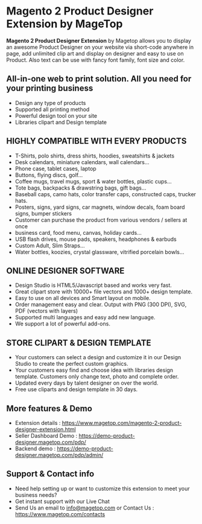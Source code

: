 # Magento 2 Product Designer Extension by MageTop

**Magento 2 Product Designer Extension** by Magetop allows you to display an awesome Product Designer on your website via short-code anywhere in page, add unlimited clip art and display on designer and easy to use on Product. Also text can be use with fancy font family, font size and color.

## All-in-one web to print solution. All you need for your printing business

- Design any type of products
- Supported all printing method
- Powerful design tool on your site
- Libraries clipart and Design template

## HIGHLY COMPATIBLE WITH EVERY PRODUCTS

- T-Shirts, polo shirts, dress shirts, hoodies, sweatshirts & jackets
- Desk calendars, miniature calendars, wall calendars…
- Phone case, tablet cases, laptop
- Buttons, flying discs, golf…
- Coffee mugs, travel mugs, sport & water bottles, plastic cups…
- Tote bags, backpacks & drawstring bags, gift bags…
- Baseball caps, camo hats, color transfer caps, constructed caps, trucker hats.
- Posters, signs, yard signs, car magnets, window decals, foam board signs, bumper stickers
- Customer can purchase the product from various vendors / sellers at once
- business card, food menu, canvas, holiday cards…
- USB flash drives, mouse pads, speakers, headphones & earbuds
- Custom Adult, Slim Straps…
- Water bottles, koozies, crystal glassware, vitrified porcelain bowls…

## ONLINE DESIGNER SOFTWARE

- Design Studio is HTML5/Javascript based and works very fast.
- Great clipart store with 10000+ file vectors and 1000+ design template.
- Easy to use on all devices and Smart layout on mobile.
- Order management easy and clear. Output with PNG (300 DPI), SVG, PDF (vectors with layers)
- Supported multi languages and easy add new language.
- We support a lot of powerful add-ons.

## STORE CLIPART & DESIGN TEMPLATE

- Your customers can select a design and customize it in our Design Studio to create the perfect custom graphics.
- Your customers easy find and choose idea with libraries design template. Customers only change text, photo and complete order.
- Updated every days by talent designer on over the world.
- Free use cliparts and design template in 30 days.

## More features & Demo

- Extension details : https://www.magetop.com/magento-2-product-designer-extension.html
- Seller Dashboard Demo : https://demo-product-designer.magetop.com/pdp/
- Backend demo : https://demo-product-designer.magetop.com/pdp/admin/

## Support & Contact info

- Need help setting up or want to customize this extension to meet your business needs? 
- Get instant support with our Live Chat
- Send Us an email to info@magetop.com or Contact Us : https://www.magetop.com/contacts
